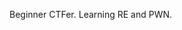 Beginner CTFer. Learning RE and PWN.

<!---
keat087/keat087 is a ✨ special ✨ repository because its `README.md` (this file) appears on your GitHub profile.
You can click the Preview link to take a look at your changes.
--->
